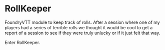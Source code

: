 # RollKeeper

FoundryVTT module to keep track of rolls.  After a session where one of my players had a series of terrible rolls we thought it would be cool to get a report of a session to see if they were truly unlucky or if it just felt that way.

Enter RollKeeper.
